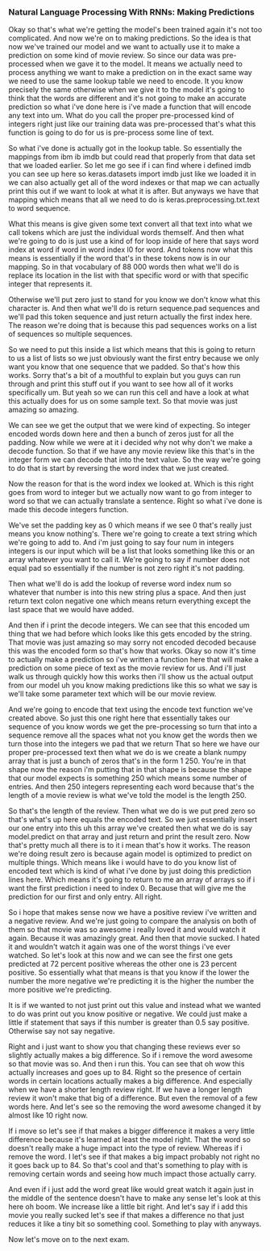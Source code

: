 ### Natural Language Processing With RNNs: Making Predictions

Okay so that's what we're getting the model's been trained again it's not too complicated. And now we're on to making predictions. So the idea is that now we've trained our model and we want to actually use it to make a prediction on some kind of movie review. So since our data was pre-processed when we gave it to the model. It means we actually need to process anything we want to make a prediction on in the exact same way we need to use the same lookup table we need to encode. It you know precisely the same otherwise when we give it to the model it's going to think that the words are different and it's not going to make an accurate prediction so what i've done here is i've made a function that will encode any text into um. What do you call the proper pre-processed kind of integers right just like our training data was pre-processed that's what this function is going to do for us is pre-process some line of text. 

So what i've done is actually got in the lookup table. So essentially the mappings from ibm ib imdb but could read that properly from that data set that we loaded earlier. So let me go see if i can find where i defined imdb you can see up here so keras.datasets import imdb just like we loaded it in we can also actually get all of the word indexes or that map we can actually print this out if we want to look at what it is after. But anyways we have that mapping which means that all we need to do is keras.preprocessing.txt.text to word sequence. 

What this means is give given some text convert all that text into what we call tokens which are just the individual words themself. And then what we're going to do is just use a kind of for loop inside of here that says word index at word if word in word index l0 for word. And tokens now what this means is essentially if the word that's in these tokens now is in our mapping. So in that vocabulary of 88 000 words then what we'll do is replace its location in the list with that specific word or with that specific integer that represents it. 

Otherwise we'll put zero just to stand for you know we don't know what this character is. And then what we'll do is return sequence.pad sequences and we'll pad this token sequence and just return actually the first index here. The reason we're doing that is because this pad sequences works on a list of sequences so multiple sequences. 

So we need to put this inside a list which means that this is going to return to us a list of lists  so we just obviously want the first entry because we only want you know that one sequence that we padded. So that's how this works. Sorry that's a bit of a mouthful to explain but you guys can run through and print this stuff out if you want to see how all of it works specifically um. But yeah so we can run this cell and have a look at what this actually does for us on some sample text. So that movie was just amazing so amazing. 

We can see we get the output that we were kind of expecting. So integer encoded words down here and then a bunch of zeros just for all the padding. Now while we were at it i decided why not why don't we make a decode function. So that if we have any movie review like this that's in the integer form we can decode that into the text value. So the way we're going to do that is start by reversing the word index that we just created. 

Now the reason for that is the word index we looked at. Which is this right goes from word to integer but we actually now want to go from integer to word so that we can actually translate a sentence. Right so what i've done is made this decode integers function. 

We've set the padding key as 0 which means if we see 0 that's really just means you know nothing's. There we're going to create a text string which we're going to add to. And i'm just going to say four num in integers integers is our input which will be a list that looks something like this or an array whatever you want to call it. We're going to say if number does not equal pad so essentially if the number is not zero right it's not padding. 

Then what we'll do is add the lookup of reverse word index num so whatever that number is into this new string plus a space. And then just return text colon negative one which means return everything except the last space that we would have added. 

And then if i print the decode integers. We can see that this encoded um thing that we had before which looks like this gets encoded by the string. That movie was just amazing so may sorry not encoded decoded because this was the encoded form so that's how that works. Okay so now it's time to actually make a prediction so i've written a function here that will make a prediction on some piece of text as the movie review for us. And i'll just walk us through quickly how this works then i'll show us the actual output from our model uh you know making predictions like this so what we say is we'll take some parameter text which will be our movie review. 

And we're going to encode that text using the encode text function we've created above. So just this one right here that essentially takes our sequence of you know words we get the pre-processing so turn that into a sequence remove all the spaces what not you know get the words then we turn those into the integers we pad that we return That so here we have our proper pre-processed text then what we do is we create a blank numpy array that is just a bunch of zeros that's in the form 1 250. You're in that shape now the reason i'm putting that in that shape is because the shape that our model expects is something 250 which means some number of entries. And then 250 integers representing each word because that's the length of a movie review is what we've told the model is the length 250. 

So that's the length of the review. Then what we do is we put pred zero so that's what's up here equals the encoded text. So we just essentially insert our one entry into this uh this array we've created then what we do is say model.predict on that array and just return and print the result zero. Now that's pretty much all there is to it i mean that's how it works. The reason we're doing result zero is because again model is optimized to predict on multiple things. Which means like i would have to do you know list of encoded text which is kind of what i've done by just doing this prediction lines here. Which means it's going to return to me an array of arrays so if i want the first prediction i need to index 0. Because that will give me the prediction for our first and only entry. All right. 

So i hope that makes sense now we have a positive review i've written and a negative review. And we're just going to compare the analysis on both of them so that movie was so awesome i really loved it and would watch it again. Because it was amazingly great. And then that movie sucked. I hated it and wouldn't watch it again was one of the worst things i've ever watched. So let's look at this now and we can see the first one gets predicted at 72 percent positive whereas the other one is 23 percent positive. So essentially what that means is that you know if the lower the number the more negative we're predicting it is the higher the number the more positive we're predicting. 

It is if we wanted to not just print out this value and instead what we wanted to do was print out you know positive or negative. We could just make a little if statement that says if this number is greater than 0.5 say positive. Otherwise say not say negative. 

Right and i just want to show you that changing these reviews ever so slightly actually makes a big difference. So if i remove the word awesome so that movie was so. And then i run this. You can see that oh wow this actually increases and goes up to 84. Right so the presence of certain words in certain locations actually makes a big difference. And especially when we have a shorter length review right. If we have a longer length review it won't make that big of a difference. But even the removal of a few words here. And let's see so the removing the word awesome changed it by almost like 10 right now. 

If i move so let's see if that makes a bigger difference it makes a very little difference because it's learned at least the model right. That the word so doesn't really make a huge impact into the type of review. Whereas if i remove the word. I let's see if that makes a big impact probably not right no it goes back up to 84. So that's cool and that's something to play with is removing certain words and seeing how much impact those actually carry. 

And even if i just add the word great like would great watch it again just in the middle of the sentence doesn't have to make any sense let's look at this here oh boom. We increase like a little bit right. And let's say if i add this movie you really sucked let's see if that makes a difference no that just reduces it like a tiny bit so something cool. Something to play with anyways. 

Now let's move on to the next exam. 











